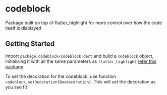 # codeblock

Package built on top of flutter_highlight for more control over how the code itself is displayed

## Getting Started

Import ``package:codeblock/codeblock.dart`` and build a ``codeblock`` object, initialising it with all the same parameters as ``flutter_highlight`` [refer this package](https://www.pub.dev/packages/flutter_highlight)

To set the decoration for the codeblock, use function ``codeblock.setDecoration(Boxdecoration)``. This will set the decoration as you see fit
